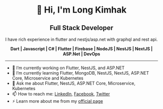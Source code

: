 <h1 align="center">👋 Hi, I'm Long Kimhak</h1>
<h2 align="center">Full Stack Developer</h2>
<p align="center">I have rich experience in flutter and nestjs/asp.net with graphql and rest api.</p>

<p align="center">
<strong>Dart | Javascript | C# | Flutter | Firebase | NodeJS | NestJS | NextJS | ASP.Net | DevOps</strong>
</p>

---

- 🔭 I’m currently working on Flutter, NestJS, and ASP.NET
- 🌱 I’m currently learning Flutter, MongoDB, NestJS, NextJS, ASP.NET Core, Microservice and Kubernetes
- 💬 Ask me about Flutter, NestJS, ASP.NET Core, Microservice, Kubernetes
- 📫 How to reach me: [LinkedIn](https://www.linkedin.com/in/kimhak-long-370818295), [Facebook](https://web.facebook.com/mrrhak168), [Twitter](https://twitter.com/mrrhak168)
- ⚡ Learn more about me from my [official page](https://mrrhak.com)
